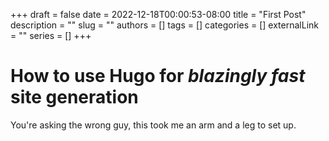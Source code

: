 +++ 
draft = false
date = 2022-12-18T00:00:53-08:00
title = "First Post"
description = ""
slug = ""
authors = []
tags = []
categories = []
externalLink = ""
series = []
+++

# How to use Hugo for *blazingly fast* site generation
You're asking the wrong guy, this took me an arm and a leg to set up.
